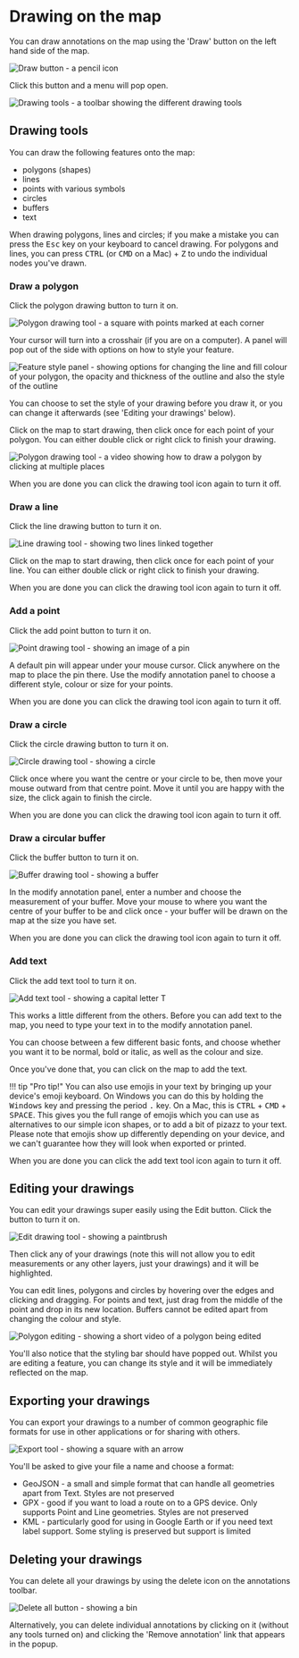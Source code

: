 # Drawing on the map

You can draw annotations on the map using the 'Draw' button on the left hand side of the map.

![Draw button - a pencil icon](../assets/images/draw-button.png)

Click this button and a menu will pop open.

![Drawing tools - a toolbar showing the different drawing tools](../assets/images/draw-button-open.png)

## Drawing tools

You can draw the following features onto the map:

* polygons (shapes)
* lines
* points with various symbols
* circles
* buffers
* text 

When drawing polygons, lines and circles; if you make a mistake you can press the <kbd>Esc</kbd> key on your keyboard to cancel drawing. For polygons and lines, you can press <kbd>CTRL</kbd> (or <kbd>CMD</kbd> on a Mac) + <kbd>Z</kbd> to undo the individual nodes you've drawn.

### Draw a polygon

Click the polygon drawing button to turn it on.

![Polygon drawing tool - a square with points marked at each corner](../assets/images/draw-button-polygon.png)

Your cursor will turn into a crosshair (if you are on a computer). A panel will pop out of the side with options on how to style your feature. 

![Feature style panel - showing options for changing the line and fill colour of your polygon, the opacity and thickness of the outline and also the style of the outline](../assets/images/draw-modify-panel.png)

You can choose to set the style of your drawing before you draw it, or you can change it afterwards (see 'Editing your drawings' below).

Click on the map to start drawing, then click once for each point of your polygon. You can either double click or right click to finish your drawing.

![Polygon drawing tool - a video showing how to draw a polygon by clicking at multiple places](../assets/images/draw-polygon.gif)

When you are done you can click the drawing tool icon again to turn it off.

### Draw a line

Click the line drawing button to turn it on.

![Line drawing tool - showing two lines linked together](../assets/images/draw-button-line.png)

Click on the map to start drawing, then click once for each point of your line. You can either double click or right click to finish your drawing.

When you are done you can click the drawing tool icon again to turn it off.

### Add a point

Click the add point button to turn it on.

![Point drawing tool - showing an image of a pin](../assets/images/draw-button-point.png)

A default pin will appear under your mouse cursor. Click anywhere on the map to place the pin there. Use the modify annotation panel to choose a different style, colour or size for your points.

When you are done you can click the drawing tool icon again to turn it off.

### Draw a circle

Click the circle drawing button to turn it on.

![Circle drawing tool - showing a circle](../assets/images/draw-button-circle.png)

Click once where you want the centre or your circle to be, then move your mouse outward from that centre point. Move it until you are happy with the size, the click again to finish the circle.

When you are done you can click the drawing tool icon again to turn it off.

### Draw a circular buffer

Click the buffer button to turn it on.

![Buffer drawing tool - showing a buffer](../assets/images/draw-button-buffer.png)

In the modify annotation panel, enter a number and choose the measurement of your buffer. Move your mouse to where you want the centre of your buffer to be and click once - your buffer will be drawn on the map at the size you have set.

When you are done you can click the drawing tool icon again to turn it off.

### Add text

Click the add text tool to turn it on.

![Add text tool - showing a capital letter T](../assets/images/draw-button-text.png)

This works a little different from the others. Before you can add text to the map, you need to type your text in to the modify annotation panel.

You can choose between a few different basic fonts, and choose whether you want it to be normal, bold or italic, as well as the colour and size.

Once you've done that, you can click on the map to add the text.

!!! tip "Pro tip!"
    You can also use emojis in your text by bringing up your device's emoji keyboard. On Windows you can do this by holding the <kbd>Windows</kbd> key and pressing the period <kbd>.</kbd> key. On a Mac, this is <kbd>CTRL</kbd> + <kbd>CMD</kbd> + <kbd>SPACE</kbd>. This gives you the full range of emojis which you can use as alternatives to our simple icon shapes, or to add a bit of pizazz to your text. Please note that emojis show up differently depending on your device, and we can't guarantee how they will look when exported or printed.

When you are done you can click the add text tool icon again to turn it off.

## Editing your drawings

You can edit your drawings super easily using the Edit button. Click the button to turn it on.

![Edit drawing tool - showing a paintbrush](../assets/images/draw-button-edit.png)

Then click any of your drawings (note this will not allow you to edit measurements or any other layers, just your drawings) and it will be highlighted.

You can edit lines, polygons and circles by hovering over the edges and clicking and dragging. For points and text, just drag from the middle of the point and drop in its new location. Buffers cannot be edited apart from changing the colour and style.

![Polygon editing - showing a short video of a polygon being edited](../assets/images/draw-edit-polygon.gif)

You'll also notice that the styling bar should have popped out. Whilst you are editing a feature, you can change its style and it will be immediately reflected on the map.

## Exporting your drawings

You can export your drawings to a number of common geographic file formats for use in other applications or for sharing with others.

![Export tool - showing a square with an arrow](../assets/images/draw-button-export.png)

You'll be asked to give your file a name and choose a format:

- GeoJSON - a small and simple format that can handle all geometries apart from Text. Styles are not preserved
- GPX - good if you want to load a route on to a GPS device. Only supports Point and Line geometries. Styles are not preserved
- KML - particularly good for using in Google Earth or if you need text label support. Some styling is preserved but support is limited

## Deleting your drawings

You can delete all your drawings by using the delete icon on the annotations toolbar.

![Delete all button - showing a bin](../assets/images/draw-button-delete.png)

Alternatively, you can delete individual annotations by clicking on it (without any tools turned on) and clicking the 'Remove annotation' link that appears in the popup.
